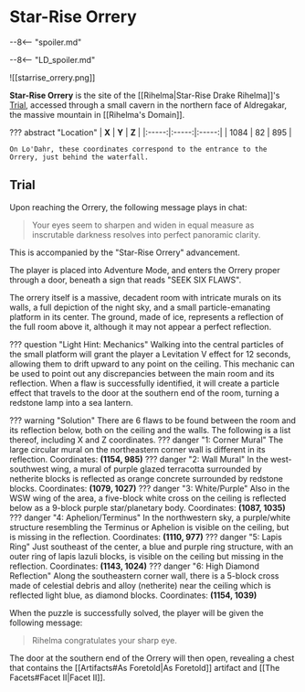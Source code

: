 # Star-Rise Orrery

--8<-- "spoiler.md"

--8<-- "LD_spoiler.md"

![[starrise_orrery.png]]

**Star-Rise Orrery** is the site of the [[Rihelma|Star-Rise Drake Rihelma]]'s [Trial](/World/Post-75_Area/Points_of_Interest/Trials/), accessed through a small cavern in the northern face of Aldregakar, the massive mountain in [[Rihelma's Domain]].

??? abstract "Location"
    | **X** | **Y** | **Z** |
    |:-----:|:-----:|:-----:|
    | 1084  |  82   | 895   |
    
    On Lo'Dahr, these coordinates correspond to the entrance to the Orrery, just behind the waterfall.

## Trial
Upon reaching the Orrery, the following message plays in chat:

> Your eyes seem to sharpen and widen in equal measure as inscrutable darkness resolves into perfect panoramic clarity.

This is accompanied by the "Star-Rise Orrery" advancement.

The player is placed into Adventure Mode, and enters the Orrery proper through a door, beneath a sign that reads "SEEK SIX FLAWS".

The orrery itself is a massive, decadent room with intricate murals on its walls, a full depiction of the night sky, and a small particle-emanating platform in its center. The ground, made of ice, represents a reflection of the full room above it, although it may not appear a perfect reflection.

??? question "Light Hint: Mechanics"
    Walking into the central particles of the small platform will grant the player a Levitation V effect for 12 seconds, allowing them to drift upward to any point on the ceiling. This mechanic can be used to point out any discrepancies between the main room and its reflection. When a flaw is successfully identified, it will create a particle effect that travels to the door at the southern end of the room, turning a redstone lamp into a sea lantern.

??? warning "Solution"
    There are 6 flaws to be found between the room and its reflection below, both on the ceiling and the walls. The following is a list thereof, including X and Z coordinates.
    ??? danger "1: Corner Mural"
        The large circular mural on the northeastern corner wall is different in its reflection. Coordinates: **(1154, 985)**
    ??? danger "2: Wall Mural"
        In the west-southwest wing, a mural of purple glazed terracotta surrounded by netherite blocks is reflected as orange concrete surrounded by redstone blocks. Coordinates: **(1079, 1027)**
    ??? danger "3: White/Purple"
        Also in the WSW wing of the area, a five-block white cross on the ceiling is reflected below as a 9-block purple star/planetary body. Coordinates: **(1087, 1035)**
    ??? danger "4: Aphelion/Terminus"
        In the northwestern sky, a purple/white structure resembling the Terminus or Aphelion is visible on the ceiling, but is missing in the reflection. Coordinates: **(1110, 977)**
    ??? danger "5: Lapis Ring"
        Just southeast of the center, a blue and purple ring structure, with an outer ring of lapis lazuli blocks, is visible on the ceiling but missing in the reflection. Coordinates: **(1143, 1024)**
    ??? danger "6: High Diamond Reflection"
        Along the southeastern corner wall, there is a 5-block cross made of celestial debris and alloy (netherite) near the ceiling which is reflected light blue, as diamond blocks. Coordinates: **(1154, 1039)**

When the puzzle is successfully solved, the player will be given the following message:

> Rihelma congratulates your sharp eye.

The door at the southern end of the Orrery will then open, revealing a chest that contains the [[Artifacts#As Foretold|As Foretold]] artifact and [[The Facets#Facet II|Facet II]]. 
